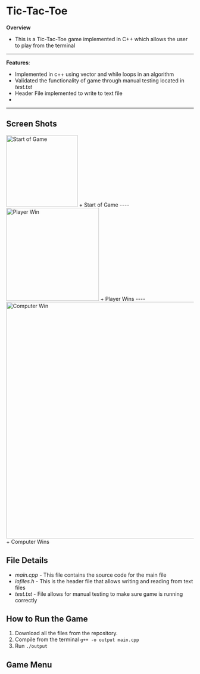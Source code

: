 # Tic-Tac-Toe
**Overview**
- This is a Tic-Tac-Toe game implemented in C++ which allows the user to play from the terminal
----
**Features**:
- Implemented in c++ using vector and while loops in an algorithm
- Validated the functionality of game through manual testing located in *test.txt*
- Header File implemented to write to text file
- 
----
## Screen Shots
<img width="192" alt="Start of Game" src="https://user-images.githubusercontent.com/92644639/162825411-2bbd6a31-467b-4d85-b2a8-339d0b529c69.png">
+ Start of Game
----
<img width="249" alt="Player Win" src="https://user-images.githubusercontent.com/92644639/162825472-e8f5c2f3-54e2-4ee0-b870-4b6e2d728a52.png">
+ Player Wins
----
<img width="634" alt="Computer Win" src="https://user-images.githubusercontent.com/92644639/162825510-913ada52-b2b8-4551-afb6-3d4583213ba0.png">
+ Computer Wins

 

## File Details
- *main.cpp* - This file contains the source code for the main file
- *iofiles.h* - This is the header file that allows writing and reading from text files
- *test.txt* - File allows for manual testing to make sure game is running correctly

## How to Run the Game
1. Download all the files from the repository.
2. Compile from the terminal `g++ -o output main.cpp`
3. Run `./output`

## Game Menu





